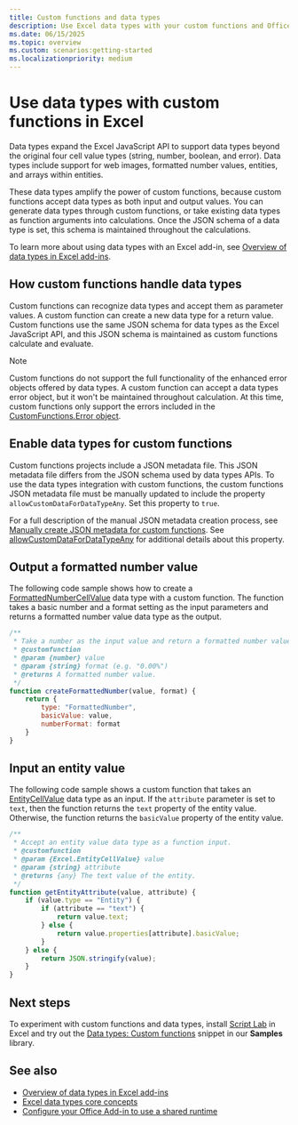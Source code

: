 ```yaml
---
title: Custom functions and data types
description: Use Excel data types with your custom functions and Office Add-ins.
ms.date: 06/15/2025
ms.topic: overview
ms.custom: scenarios:getting-started
ms.localizationpriority: medium
---
```


# Use data types with custom functions in Excel

Data types expand the Excel JavaScript API to support data types beyond the original four cell value types (string, number, boolean, and error). Data types include support for web images, formatted number values, entities, and arrays within entities.

These data types amplify the power of custom functions, because custom functions accept data types as both input and output values. You can generate data types through custom functions, or take existing data types as function arguments into calculations. Once the JSON schema of a data type is set, this schema is maintained throughout the calculations.

To learn more about using data types with an Excel add-in, see [Overview of data types in Excel add-ins](excel-data-types-overview.md).

## How custom functions handle data types

Custom functions can recognize data types and accept them as parameter values. A custom function can create a new data type for a return value. Custom functions use the same JSON schema for data types as the Excel JavaScript API, and this JSON schema is maintained as custom functions calculate and evaluate.

> [!NOTE]
> Custom functions do not support the full functionality of the enhanced error objects offered by data types. A custom function can accept a data types error object, but it won't be maintained throughout calculation. At this time, custom functions only support the errors included in the [CustomFunctions.Error object](custom-functions-errors.md).

## Enable data types for custom functions

Custom functions projects include a JSON metadata file. This JSON metadata file differs from the JSON schema used by data types APIs. To use the data types integration with custom functions, the custom functions JSON metadata file must be manually updated to include the property `allowCustomDataForDataTypeAny`. Set this property to `true`.

For a full description of the manual JSON metadata creation process, see [Manually create JSON metadata for custom functions](custom-functions-json.md). See [allowCustomDataForDataTypeAny](custom-functions-json.md#allowcustomdatafordatatypeany) for additional details about this property.

## Output a formatted number value

The following code sample shows how to create a [FormattedNumberCellValue](/javascript/api/excel/excel.formattednumbercellvalue) data type with a custom function. The function takes a basic number and a format setting as the input parameters and returns a formatted number value data type as the output.

```js
/**
 * Take a number as the input value and return a formatted number value as the output.
 * @customfunction
 * @param {number} value
 * @param {string} format (e.g. "0.00%")
 * @returns A formatted number value.
 */
function createFormattedNumber(value, format) {
    return {
        type: "FormattedNumber",
        basicValue: value,
        numberFormat: format
    }
}
```

## Input an entity value

The following code sample shows a custom function that takes an [EntityCellValue](/javascript/api/excel/excel.entitycellvalue) data type as an input. If the `attribute` parameter is set to `text`, then the function returns the `text` property of the entity value. Otherwise, the function returns the `basicValue` property of the entity value.

```js
/**
 * Accept an entity value data type as a function input.
 * @customfunction
 * @param {Excel.EntityCellValue} value
 * @param {string} attribute
 * @returns {any} The text value of the entity.
 */
function getEntityAttribute(value, attribute) {
    if (value.type == "Entity") {
        if (attribute == "text") {
            return value.text;
        } else {
            return value.properties[attribute].basicValue;
        }
    } else {
        return JSON.stringify(value);
    }
}
```

## Next steps

To experiment with custom functions and data types, install [Script Lab](../overview/explore-with-script-lab.md) in Excel and try out the [Data types: Custom functions](https://github.com/OfficeDev/office-js-snippets/blob/prod/samples/excel/16-custom-functions/data-types-custom-functions.yaml) snippet in our **Samples** library.

## See also

* [Overview of data types in Excel add-ins](excel-data-types-overview.md)
* [Excel data types core concepts](excel-data-types-concepts.md)
* [Configure your Office Add-in to use a shared runtime](../develop/configure-your-add-in-to-use-a-shared-runtime.md)
